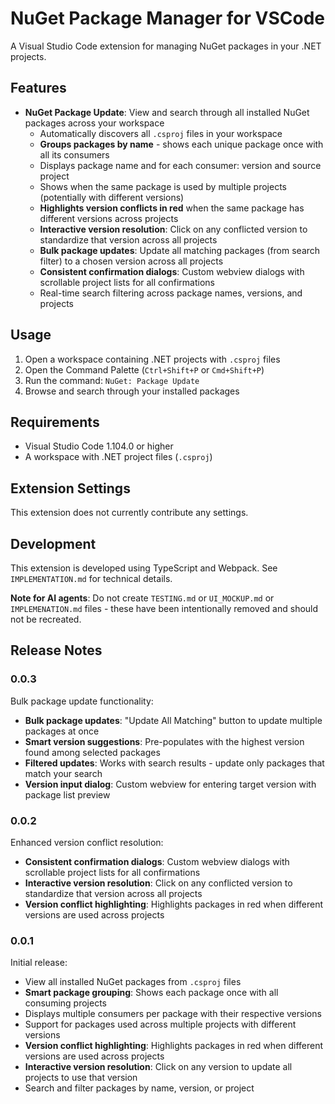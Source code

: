 # NuGet Package Manager for VSCode

A Visual Studio Code extension for managing NuGet packages in your .NET projects.

## Features

- **NuGet Package Update**: View and search through all installed NuGet packages across your workspace
  - Automatically discovers all `.csproj` files in your workspace
  - **Groups packages by name** - shows each unique package once with all its consumers
  - Displays package name and for each consumer: version and source project
  - Shows when the same package is used by multiple projects (potentially with different versions)
  - **Highlights version conflicts in red** when the same package has different versions across projects
  - **Interactive version resolution**: Click on any conflicted version to standardize that version across all projects
  - **Bulk package updates**: Update all matching packages (from search filter) to a chosen version across all projects
  - **Consistent confirmation dialogs**: Custom webview dialogs with scrollable project lists for all confirmations
  - Real-time search filtering across package names, versions, and projects

## Usage

1. Open a workspace containing .NET projects with `.csproj` files
2. Open the Command Palette (`Ctrl+Shift+P` or `Cmd+Shift+P`)
3. Run the command: `NuGet: Package Update`
4. Browse and search through your installed packages

## Requirements

- Visual Studio Code 1.104.0 or higher
- A workspace with .NET project files (`.csproj`)

## Extension Settings

This extension does not currently contribute any settings.

## Development

This extension is developed using TypeScript and Webpack. See `IMPLEMENTATION.md` for technical details.

**Note for AI agents**: Do not create `TESTING.md` or `UI_MOCKUP.md` or `IMPLEMENATION.md` files - these have been intentionally removed and should not be recreated.

## Release Notes

### 0.0.3

Bulk package update functionality:

- **Bulk package updates**: "Update All Matching" button to update multiple packages at once
- **Smart version suggestions**: Pre-populates with the highest version found among selected packages
- **Filtered updates**: Works with search results - update only packages that match your search
- **Version input dialog**: Custom webview for entering target version with package list preview

### 0.0.2

Enhanced version conflict resolution:

- **Consistent confirmation dialogs**: Custom webview dialogs with scrollable project lists for all confirmations
- **Interactive version resolution**: Click on any conflicted version to standardize that version across all projects
- **Version conflict highlighting**: Highlights packages in red when different versions are used across projects

### 0.0.1

Initial release:

- View all installed NuGet packages from `.csproj` files
- **Smart package grouping**: Shows each package once with all consuming projects
- Displays multiple consumers per package with their respective versions
- Support for packages used across multiple projects with different versions
- **Version conflict highlighting**: Highlights packages in red when different versions are used across projects
- **Interactive version resolution**: Click on any version to update all projects to use that version
- Search and filter packages by name, version, or project
